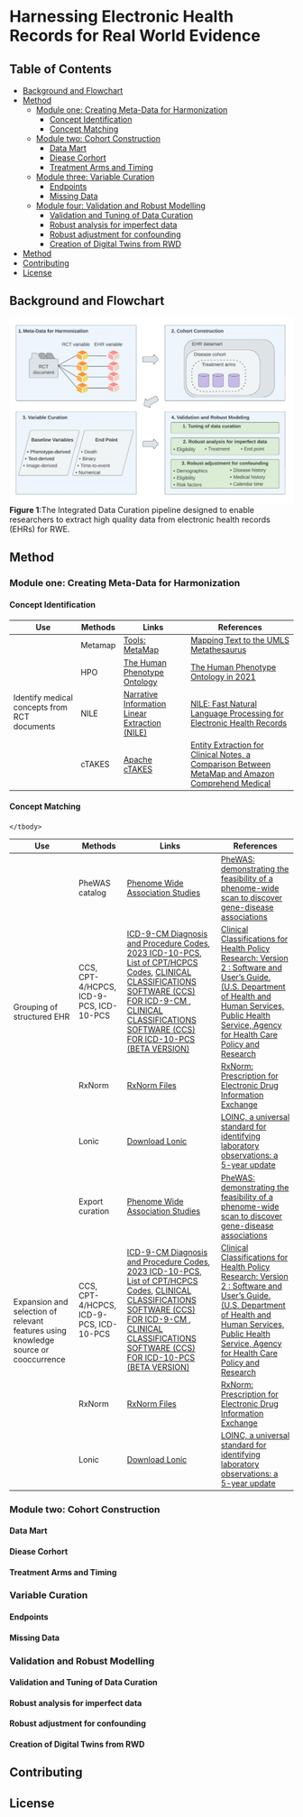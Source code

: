 #  Harnessing Electronic Health Records for Real World Evidence
## Table of Contents
- [Background and Flowchart](#BackgroundandFlowchart)
- [Method](#Method)
    - [Module one: Creating Meta-Data for Harmonization](#Moduleone)
      + [Concept Identification](#ConceptIden)
      + [Concept Matching](#ConceptMatching)
    - [Module two: Cohort Construction](#Moduletwo)
      + [Data Mart](#Datamart)
      + [Diease Corhort](#Diseasecorhort)
      + [Treatment Arms and Timing](#Treatment&arm)
    - [Module three: Variable Curation](#Modulethree)
      + [Endpoints](#Endpoints)
      + [Missing Data](#Missingdata)
    - [Module four: Validation and Robust Modelling](#Modulefour) 
      + [Validation and Tuning of Data Curation](#Validation) 
      + [Robust analysis for imperfect data](#Imperfect) 
      + [Robust adjustment for confounding](#Adconfound) 
      + [Creation of Digital Twins from RWD](#Digitaltwins) 
- [Method](#Method)
- [Contributing](#Contributing)
- [License](#License)
## Background and Flowchart<a name="BackgroundandFlowchart"></a>
![The Integrated Data Curation pipeline designed to enable researchers to extract high quality data from electronic health records (EHRs) for RWE.](https://github.com/QingyiZengumn/Harnessing-electronic-health-records-for-real-world-evidence/blob/main/Flowchart.png)
<a name="myfootnote1">**Figure 1**</a>:The Integrated Data Curation pipeline designed to enable researchers to extract high quality data from electronic health records (EHRs) for RWE.



## Method <a name="Method"></a>

### Module one: Creating Meta-Data for Harmonization<a name="Moduleone"></a>
#### Concept Identification <a name="ConceptIden"></a>
<table>
    <thead>
        <tr>
            <th>Use</th>
            <th>Methods</th>
            <th>Links</th>
             <th>References</th>
        </tr>
    </thead>
    <tbody>
        <tr>
            <td rowspan=4>Identify medical concepts from RCT documents
</td>
            <td>Metamap</td>
            <td><a href="https://lhncbc.nlm.nih.gov/ii/tools/MetaMap.html">Tools: MetaMap</a></td>
            <td><a href="https://lhncbc.nlm.nih.gov/ii/information/Papers/metamap06.pdf">Mapping Text to the UMLS Metathesaurus</a></td>
        </tr>
        <tr>
            <td>HPO</td>
         <td><a href="https://hpo.jax.org/app/">The Human Phenotype Ontology</a></td>
            <td><a href="https://pubmed.ncbi.nlm.nih.gov/33264411/">
The Human Phenotype Ontology in 2021</a></td>
        </tr>
        <tr>
            <td>NILE</td>
            <td><a href="https://celehs.github.io/NILE.html">Narrative Information Linear Extraction (NILE)</a></td>
            <td><a href="https://arxiv.org/abs/1311.6063">
NILE: Fast Natural Language Processing for Electronic Health Records</a></td>
        </tr>
        <tr>
            <td>cTAKES</td>
            <td><a href="https://ctakes.apache.org/">Apache cTAKES</a></td>
            <td><a href="https://pubmed.ncbi.nlm.nih.gov/34042745/">
Entity Extraction for Clinical Notes, a Comparison Between MetaMap and Amazon Comprehend Medical</a></td>
        </tr>
    </tbody>
</table>

#### Concept Matching <a name="ConceptMatching"></a>
<table>
    <thead>
        <tr>
            <th>Use</th>
            <th>Methods</th>
            <th>Links</th>
             <th>References</th>
        </tr>
    </thead>
    <tbody>
        <tr>
            <td rowspan=4>Grouping of structured EHR</td>
            <td>PheWAS catalog</td>
            <td><a href="https://phewascatalog.org/">Phenome Wide Association Studies</a></td>
            <td><a href="https://pubmed.ncbi.nlm.nih.gov/20335276/">PheWAS: demonstrating the feasibility of a phenome-wide scan to discover gene-disease associations</a></td>
        </tr>
        <tr>
            <td>CCS, CPT-4/HCPCS, ICD-9-PCS, ICD-10-PCS</td>
         <td> <a href="https://www.cms.gov/Medicare/Coding/ICD9ProviderDiagnosticCodes/codes">ICD-9-CM Diagnosis and Procedure Codes</a>,
              <a href="https://www.cms.gov/medicare/icd-10/2023-icd-10-pcs">2023 ICD-10-PCS</a>,
              <a href="https://www.cms.gov/search/cms?keys=CPT&sort=&searchpage">List of CPT/HCPCS Codes</a>,
              <a href="https://hcup-us.ahrq.gov/toolssoftware/ccs/ccs.jsp">CLINICAL CLASSIFICATIONS SOFTWARE (CCS) FOR ICD-9-CM
</a>, <a href="https://hcup-us.ahrq.gov/toolssoftware/ccs10/ccs10.jsp">CLINICAL CLASSIFICATIONS SOFTWARE (CCS) FOR ICD-10-PCS (BETA VERSION)
             </td>
              <td><a href="https://hcup-us.ahrq.gov/reports/natstats/his95/clinclas.htm">
Clinical Classifications for Health Policy Research: Version 2 : Software and User’s Guide. (U.S. Department of Health and Human Services, Public Health Service, Agency for Health Care Policy and Research</a></td>
        </tr>   
        <tr>
            <td>RxNorm</td>
            <td><a href="https://www.nlm.nih.gov/research/umls/rxnorm/docs/rxnormfiles.html">RxNorm Files</a></td>
            <td><a href="https://www.nlm.nih.gov/research/umls/rxnorm/RxNorm.pdf">
RxNorm: Prescription for Electronic Drug Information Exchange</a></td>
        </tr>
        <tr>
            <td>Lonic</td>
            <td><a href="https://loinc.org/downloads/">Download Lonic</a></td>
            <td><a href="https://pubmed.ncbi.nlm.nih.gov/12651816/">
LOINC, a universal standard for identifying laboratory observations: a 5-year update</a></td>
        </tr>
        <tr>
            <td rowspan=4>Expansion and selection of relevant features using knowledge source or cooccurrence
</td>
            <td>Export curation</td>
            <td><a href="https://phewascatalog.org/">Phenome Wide Association Studies</a></td>
            <td><a href="https://pubmed.ncbi.nlm.nih.gov/20335276/">PheWAS: demonstrating the feasibility of a phenome-wide scan to discover gene-disease associations</a></td>
        </tr>
        <tr>
            <td>CCS, CPT-4/HCPCS, ICD-9-PCS, ICD-10-PCS</td>
         <td> <a href="https://www.cms.gov/Medicare/Coding/ICD9ProviderDiagnosticCodes/codes">ICD-9-CM Diagnosis and Procedure Codes</a>,
              <a href="https://www.cms.gov/medicare/icd-10/2023-icd-10-pcs">2023 ICD-10-PCS</a>,
              <a href="https://www.cms.gov/search/cms?keys=CPT&sort=&searchpage">List of CPT/HCPCS Codes</a>,
              <a href="https://hcup-us.ahrq.gov/toolssoftware/ccs/ccs.jsp">CLINICAL CLASSIFICATIONS SOFTWARE (CCS) FOR ICD-9-CM
</a>, <a href="https://hcup-us.ahrq.gov/toolssoftware/ccs10/ccs10.jsp">CLINICAL CLASSIFICATIONS SOFTWARE (CCS) FOR ICD-10-PCS (BETA VERSION)
             </td>
              <td><a href="https://hcup-us.ahrq.gov/reports/natstats/his95/clinclas.htm">
Clinical Classifications for Health Policy Research: Version 2 : Software and User’s Guide. (U.S. Department of Health and Human Services, Public Health Service, Agency for Health Care Policy and Research</a></td>
        </tr>   
        <tr>
            <td>RxNorm</td>
            <td><a href="https://www.nlm.nih.gov/research/umls/rxnorm/docs/rxnormfiles.html">RxNorm Files</a></td>
            <td><a href="https://www.nlm.nih.gov/research/umls/rxnorm/RxNorm.pdf">
RxNorm: Prescription for Electronic Drug Information Exchange</a></td>
        </tr>
        <tr>
            <td>Lonic</td>
            <td><a href="https://loinc.org/downloads/">Download Lonic</a></td>
            <td><a href="https://pubmed.ncbi.nlm.nih.gov/12651816/">
LOINC, a universal standard for identifying laboratory observations: a 5-year update</a></td>
        </tr>
        
    </tbody>
</table>



### Module two: Cohort Construction
<a name="Moduletwo"></a>
#### Data Mart<a name="Datamart"></a>
#### Diease Corhort<a name="Diseasecorhort"></a>
#### Treatment Arms and Timing<a name="Treatment&arm"></a>
### Variable Curation <a name="Modulethree"></a>
#### Endpoints<a name="Endpoints"></a>
#### Missing Data<a name="Missingdata"></a>
### Validation and Robust Modelling<a name="Modulefour"></a>
#### Validation and Tuning of Data Curation<a name="Validation"></a>
#### Robust analysis for imperfect data<a name="Imperfect"></a>
#### Robust adjustment for confounding<a name="Adconfound"></a>
#### Creation of Digital Twins from RWD<a name="Digitaltwins"></a>
## Contributing <a name="Contributing"></a>
## License <a name="License"></a>

